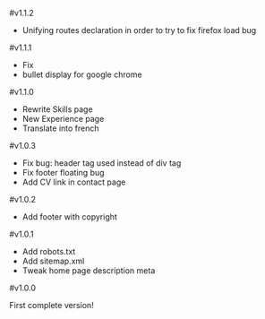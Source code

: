 #v1.1.2

 - Unifying routes declaration in order to try to fix firefox load bug

#v1.1.1

 - Fix <li> bullet display for google chrome

#v1.1.0

 - Rewrite Skills page
 - New Experience page
 - Translate into french

#v1.0.3

 - Fix bug: header tag used instead of div tag
 - Fix footer floating bug
 - Add CV link in contact page

#v1.0.2

 - Add footer with copyright

#v1.0.1

 - Add robots.txt
 - Add sitemap.xml
 - Tweak home page description meta

#v1.0.0

First complete version!
